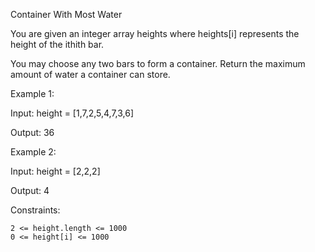 Container With Most Water

You are given an integer array heights where heights[i] represents the height of the ithith bar.

You may choose any two bars to form a container. Return the maximum amount of water a container can store.

Example 1:

Input: height = [1,7,2,5,4,7,3,6]

Output: 36

Example 2:

Input: height = [2,2,2]

Output: 4

Constraints:

    2 <= height.length <= 1000
    0 <= height[i] <= 1000

